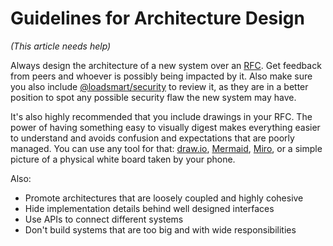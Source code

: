 # Guidelines for Architecture Design

_(This article needs help)_

Always design the architecture of a new system over an [RFC](https://github.com/loadsmart/rfcs). Get feedback from peers and whoever is possibly being impacted by it. Also make sure you also include [@loadsmart/security](https://github.com/orgs/loadsmart/teams/security) to review it, as they are in a better position to spot any possible security flaw the new system may have.

It's also highly recommended that you include drawings in your RFC. The power of having something easy to visually digest makes everything easier to understand and avoids confusion and expectations that are poorly managed. You can use any tool for that: [draw.io](https://draw.io), [Mermaid](https://mermaid-js.github.io/mermaid/#/), [Miro](http://miro.com), or a simple picture of a physical white board taken by your phone.

Also:

- Promote architectures that are loosely coupled and highly cohesive
- Hide implementation details behind well designed interfaces
- Use APIs to connect different systems
- Don't build systems that are too big and with wide responsibilities

<!-- prettier-ignore-start -->
<!-- start_toc -->

<!-- end_toc -->
<!-- prettier-ignore-end -->